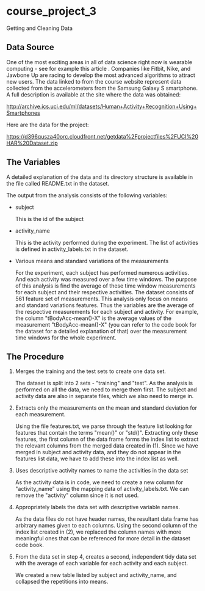 # course_project_3
Getting and Cleaning Data

## Data Source

One of the most exciting areas in all of data science right now is wearable computing - see for example this article . Companies like Fitbit, Nike, and Jawbone Up are racing to develop the most advanced algorithms to attract new users. The data linked to from the course website represent data collected from the accelerometers from the Samsung Galaxy S smartphone. A full description is available at the site where the data was obtained:

http://archive.ics.uci.edu/ml/datasets/Human+Activity+Recognition+Using+Smartphones

Here are the data for the project:

https://d396qusza40orc.cloudfront.net/getdata%2Fprojectfiles%2FUCI%20HAR%20Dataset.zip 


## The Variables

A detailed explanation of the data and its directory structure is available in the file called README.txt in the dataset.

The output from the analysis consists of the following variables:

- subject

    This is the id of the subject

- activity_name

    This is the activity performed during the experiment. The list of activities is defined in activity_labels.txt in the dataset.

- Various means and standard variations of the measurements

    For the experiment, each subject has performed numerous activities. And each activity was measured over a few time windows.
The purpose of this analysis is find the average of these time window measurements for each subject and their respective activities.
The dataset consists of 561 feature set of measurements. This analysis only focus on means and standard variations features.
Thus the variables are the average of the respective measurements for each subject and activity. For example, the column "tBodyAcc-mean()-X" is the average values of the measurement "tBodyAcc-mean()-X" (you can refer to the code book for the dataset for a detailed explanation of that) over the measurement time windows for the whole experiment.

## The Procedure

1. Merges the training and the test sets to create one data set.

	The dataset is split into 2 sets - "training" and "test". As the analysis is performed on all the data, we need to merge them first.
	The subject and activity data are also in separate files, which we also need to merge in.

2. Extracts only the measurements on the mean and standard deviation for each measurement.

	Using the file features.txt, we parse through the feature list looking for features that contain the terms "mean()" or "std()". Extracting only these features, the first column of the data frame forms the index list to extract the relevant columns from the merged data created in (1). Since we have merged in subject and activity data, and they do not appear in the features list data, we have to add these into the index list as well.

3. Uses descriptive activity names to name the activities in the data set

	As the activity data is in code, we need to create a new column for "activity_name" using the mapping data of activity_labels.txt. We can remove the "activity" column since it is not used.

4. Appropriately labels the data set with descriptive variable names.

	As the data files do not have header names, the resultant data frame has arbitrary names given to each columns. Using the second column of the index list created in (2), we replaced the column names with more meaningful ones that can be referenced for more detail in the dataset code book.

5. From the data set in step 4, creates a second, independent tidy data set with the average of each variable for each activity and each subject.

	We created a new table listed by subject and activity_name, and collapsed the repetitions into means.
